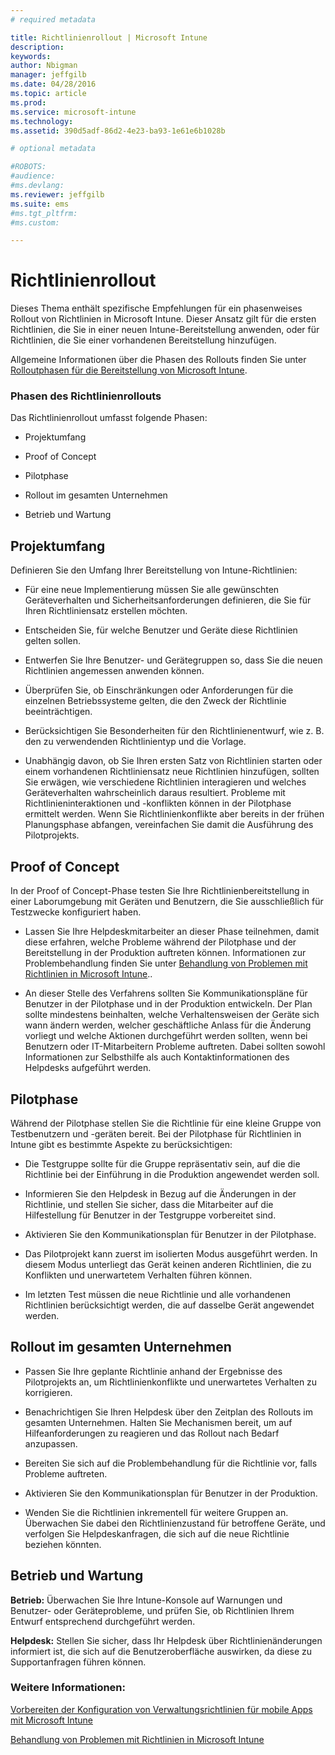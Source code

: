 ```yaml
---
# required metadata

title: Richtlinienrollout | Microsoft Intune
description:
keywords:
author: Nbigman
manager: jeffgilb
ms.date: 04/28/2016
ms.topic: article
ms.prod:
ms.service: microsoft-intune
ms.technology:
ms.assetid: 390d5adf-86d2-4e23-ba93-1e61e6b1028b

# optional metadata

#ROBOTS:
#audience:
#ms.devlang:
ms.reviewer: jeffgilb
ms.suite: ems
#ms.tgt_pltfrm:
#ms.custom:

---
```


# Richtlinienrollout
Dieses Thema enthält spezifische Empfehlungen für ein phasenweises Rollout von Richtlinien in Microsoft Intune. Dieser Ansatz gilt für die ersten Richtlinien, die Sie in einer neuen Intune-Bereitstellung anwenden, oder für Richtlinien, die Sie einer vorhandenen Bereitstellung hinzufügen.

Allgemeine Informationen über die Phasen des Rollouts finden Sie unter [Rolloutphasen für die Bereitstellung von Microsoft Intune](rollout-phases-for-microsoft-intune-deployment.md).

### Phasen des Richtlinienrollouts
Das Richtlinienrollout umfasst folgende Phasen:

-   Projektumfang

-   Proof of Concept

-   Pilotphase

-   Rollout im gesamten Unternehmen

-   Betrieb und Wartung

## Projektumfang
Definieren Sie den Umfang Ihrer Bereitstellung von Intune-Richtlinien:

-   Für eine neue Implementierung müssen Sie alle gewünschten Geräteverhalten und Sicherheitsanforderungen definieren, die Sie für Ihren Richtliniensatz erstellen möchten.

-   Entscheiden Sie, für welche Benutzer und Geräte diese Richtlinien gelten sollen.

-   Entwerfen Sie Ihre Benutzer- und Gerätegruppen so, dass Sie die neuen Richtlinien angemessen anwenden können.

-   Überprüfen Sie, ob Einschränkungen oder Anforderungen für die einzelnen Betriebssysteme gelten, die den Zweck der Richtlinie beeinträchtigen.

-   Berücksichtigen Sie Besonderheiten für den Richtlinienentwurf, wie z. B. den zu verwendenden Richtlinientyp und die Vorlage.

-   Unabhängig davon, ob Sie Ihren ersten Satz von Richtlinien starten oder einem vorhandenen Richtliniensatz neue Richtlinien hinzufügen, sollten Sie erwägen, wie verschiedene Richtlinien interagieren und welches Geräteverhalten wahrscheinlich daraus resultiert. Probleme mit Richtlinieninteraktionen und -konflikten können in der Pilotphase ermittelt werden. Wenn Sie Richtlinienkonflikte aber bereits in der frühen Planungsphase abfangen, vereinfachen Sie damit die Ausführung des Pilotprojekts.

## Proof of Concept
In der Proof of Concept-Phase testen Sie Ihre Richtlinienbereitstellung in einer Laborumgebung mit Geräten und Benutzern, die Sie ausschließlich für Testzwecke konfiguriert haben.

-   Lassen Sie Ihre Helpdeskmitarbeiter an dieser Phase teilnehmen, damit diese erfahren, welche Probleme während der Pilotphase und der Bereitstellung in der Produktion auftreten können. Informationen zur Problembehandlung finden Sie unter [Behandlung von Problemen mit Richtlinien in Microsoft Intune](/intune/troubleshoot/troubleshoot-policies-in-microsoft-intune)..

-   An dieser Stelle des Verfahrens sollten Sie Kommunikationspläne für Benutzer in der Pilotphase und in der Produktion entwickeln. Der Plan sollte mindestens beinhalten, welche Verhaltensweisen der Geräte sich wann ändern werden, welcher geschäftliche Anlass für die Änderung vorliegt und welche Aktionen durchgeführt werden sollten, wenn bei Benutzern oder IT-Mitarbeitern Probleme auftreten. Dabei sollten sowohl Informationen zur Selbsthilfe als auch Kontaktinformationen des Helpdesks aufgeführt werden.

## Pilotphase
Während der Pilotphase stellen Sie die Richtlinie für eine kleine Gruppe von Testbenutzern und -geräten bereit. Bei der Pilotphase für Richtlinien in Intune gibt es bestimmte Aspekte zu berücksichtigen:

-   Die Testgruppe sollte für die Gruppe repräsentativ sein, auf die die Richtlinie bei der Einführung in die Produktion angewendet werden soll.

-   Informieren Sie den Helpdesk in Bezug auf die Änderungen in der Richtlinie, und stellen Sie sicher, dass die Mitarbeiter auf die Hilfestellung für Benutzer in der Testgruppe vorbereitet sind.

-   Aktivieren Sie den Kommunikationsplan für Benutzer in der Pilotphase.

-   Das Pilotprojekt kann zuerst im isolierten Modus ausgeführt werden. In diesem Modus unterliegt das Gerät keinen anderen Richtlinien, die zu Konflikten und unerwartetem Verhalten führen können.

-   Im letzten Test müssen die neue Richtlinie und alle vorhandenen Richtlinien berücksichtigt werden, die auf dasselbe Gerät angewendet werden.

## Rollout im gesamten Unternehmen

-   Passen Sie Ihre geplante Richtlinie anhand der Ergebnisse des Pilotprojekts an, um Richtlinienkonflikte und unerwartetes Verhalten zu korrigieren.

-   Benachrichtigen Sie Ihren Helpdesk über den Zeitplan des Rollouts im gesamten Unternehmen. Halten Sie Mechanismen bereit, um auf Hilfeanforderungen zu reagieren und das Rollout nach Bedarf anzupassen.

-   Bereiten Sie sich auf die Problembehandlung für die Richtlinie vor, falls Probleme auftreten.

-   Aktivieren Sie den Kommunikationsplan für Benutzer in der Produktion.

-   Wenden Sie die Richtlinien inkrementell für weitere Gruppen an. Überwachen Sie dabei den Richtlinienzustand für betroffene Geräte, und verfolgen Sie Helpdeskanfragen, die sich auf die neue Richtlinie beziehen könnten.

## Betrieb und Wartung
**Betrieb:** Überwachen Sie Ihre Intune-Konsole auf Warnungen und Benutzer- oder Geräteprobleme, und prüfen Sie, ob Richtlinien Ihrem Entwurf entsprechend durchgeführt werden.

**Helpdesk:** Stellen Sie sicher, dass Ihr Helpdesk über Richtlinienänderungen informiert ist, die sich auf die Benutzeroberfläche auswirken, da diese zu Supportanfragen führen können.


### Weitere Informationen:
[Vorbereiten der Konfiguration von Verwaltungsrichtlinien für mobile Apps mit Microsoft Intune](/intune/deploy-use/get-ready-to-configure-mobile-app-management-policies-with-microsoft-intune)

[Behandlung von Problemen mit Richtlinien in Microsoft Intune](/intune/troubleshoot/troubleshoot-policies-in-microsoft-intune)


<!--HONumber=May16_HO1-->


